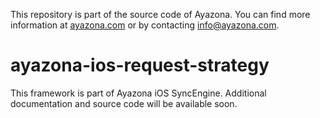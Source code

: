 
This repository is part of the source code of Ayazona. You can find more information at [ayazona.com](https://ayazona.com) or by contacting info@ayazona.com.

# ayazona-ios-request-strategy

This framework is part of Ayazona iOS SyncEngine. Additional documentation and source code will be available soon.

